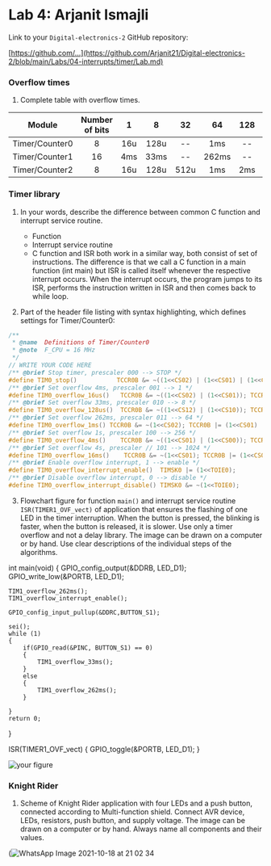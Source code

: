 
# Lab 4: Arjanit Ismajli

Link to your `Digital-electronics-2` GitHub repository:

   [https://github.com/...](https://github.com/Arjanit21/Digital-electronics-2/blob/main/Labs/04-interrupts/timer/Lab.md)


### Overflow times

1. Complete table with overflow times.

| **Module** | **Number of bits** | **1** | **8** | **32** | **64** | **128** | **256** | **1024** |
| :-: | :-: | :-: | :-: | :-: | :-: | :-: | :-: | :-: |
| Timer/Counter0 | 8  | 16u | 128u | -- |1ms | -- |4ms |16ms |
| Timer/Counter1 | 16 |  4ms   |  33ms    | -- |262ms | -- |1s | 4s|
| Timer/Counter2 | 8  |  16u   |  128u    | 512u   |1ms |  2ms  |4ms |16ms |


### Timer library

1. In your words, describe the difference between common C function and interrupt service routine.
   * Function
   * Interrupt service routine
   * C function and ISR both work in a similar way, both consist of set of instructions. The difference 
is that we call a C function in a main function (int main) but ISR is called itself whenever the 
respective interrupt occurs. When the interrupt occurs, the program jumps to its ISR, performs 
the instruction written in ISR and then comes back to while loop.

2. Part of the header file listing with syntax highlighting, which defines settings for Timer/Counter0:

```c
/**
 * @name  Definitions of Timer/Counter0
 * @note  F_CPU = 16 MHz
 */
// WRITE YOUR CODE HERE
/** @brief Stop timer, prescaler 000 --> STOP */
#define TIM0_stop()           TCCR0B &= ~((1<<CS02) | (1<<CS01) | (1<<CS00));
/** @brief Set overflow 4ms, prescaler 001 --> 1 */
#define TIM0_overflow_16us()   TCCR0B &= ~((1<<CS02) | (1<<CS01)); TCCR0B |= (1<<CS00);
/** @brief Set overflow 33ms, prescaler 010 --> 8 */
#define TIM0_overflow_128us()  TCCR0B &= ~((1<<CS12) | (1<<CS10)); TCCR1B |= (1<<CS11);
/** @brief Set overflow 262ms, prescaler 011 --> 64 */
#define TIM0_overflow_1ms() TCCR0B &= ~(1<<CS02); TCCR0B |= (1<<CS01) | (1<<CS00);
/** @brief Set overflow 1s, prescaler 100 --> 256 */
#define TIM0_overflow_4ms()    TCCR0B &= ~((1<<CS01) | (1<<CS00)); TCCR0B |= (1<<CS02);
/** @brief Set overflow 4s, prescaler // 101 --> 1024 */
#define TIM0_overflow_16ms()    TCCR0B &= ~(1<<CS01); TCCR0B |= (1<<CS02) | (1<<CS00);
/** @brief Enable overflow interrupt, 1 --> enable */
#define TIM0_overflow_interrupt_enable()  TIMSK0 |= (1<<TOIE0);
/** @brief Disable overflow interrupt, 0 --> disable */
#define TIM0_overflow_interrupt_disable() TIMSK0 &= ~(1<<TOIE0);
```

3. Flowchart figure for function `main()` and interrupt service routine `ISR(TIMER1_OVF_vect)` of application that ensures the flashing of one LED in the timer interruption. When the button is pressed, the blinking is faster, when the button is released, it is slower. Use only a timer overflow and not a delay library. The image can be drawn on a computer or by hand. Use clear descriptions of the individual steps of the algorithms.

int main(void)
{
    GPIO_config_output(&DDRB, LED_D1);
    GPIO_write_low(&PORTB, LED_D1);

  
    TIM1_overflow_262ms();
    TIM1_overflow_interrupt_enable();
   
    GPIO_config_input_pullup(&DDRC,BUTTON_S1);

    sei();
    while (1)
    {
        if(GPIO_read(&PINC, BUTTON_S1) == 0) 
        {
            TIM1_overflow_33ms();
        }
        else   
        {
            TIM1_overflow_262ms();
        }
        
    }
    return 0;
}

ISR(TIMER1_OVF_vect)
{
    GPIO_toggle(&PORTB, LED_D1);
}

   ![your figure]()


### Knight Rider

1. Scheme of Knight Rider application with four LEDs and a push button, connected according to Multi-function shield. Connect AVR device, LEDs, resistors, push button, and supply voltage. The image can be drawn on a computer or by hand. Always name all components and their values.

 (![WhatsApp Image 2021-10-18 at 21 02 34](https://user-images.githubusercontent.com/91128841/137791268-0dec10ae-dd08-4067-87c0-acb37961b03c.jpeg)
